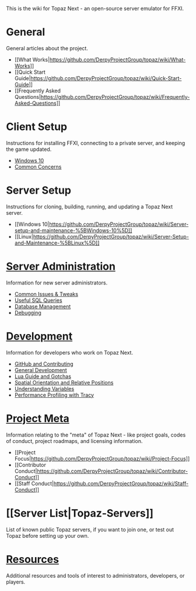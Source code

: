 This is the wiki for Topaz Next - an open-source server emulator for FFXI.

# General
General articles about the project.
- [[What Works|https://github.com/DerpyProjectGroup/topaz/wiki/What-Works]]
- [[Quick Start Guide|https://github.com/DerpyProjectGroup/topaz/wiki/Quick-Start-Guide]]
- [[Frequently Asked Questions|https://github.com/DerpyProjectGroup/topaz/wiki/Frequently-Asked-Questions]]
# Client Setup
Instructions for installing FFXI, connecting to a private server, and keeping the game updated.
- [Windows 10](https://github.com/DerpyProjectGroup/topaz/wiki/Client-setup-%5BWindows%5D)
- [Common Concerns](https://github.com/DerpyProjectGroup/topaz/wiki/Miscellaneous-(Client))

# Server Setup
Instructions for cloning, building, running, and updating a Topaz Next server.
- [[Windows 10|https://github.com/DerpyProjectGroup/topaz/wiki/Server-setup-and-maintenance-%5BWindows-10%5D]]
- [[Linux|https://github.com/DerpyProjectGroup/topaz/wiki/Server-Setup-and-Maintenance-%5BLinux%5D]]

# [Server Administration](https://github.com/DerpyProjectGroup/topaz/wiki/Server-Administration)
Information for new server administrators.
- [Common Issues & Tweaks](https://github.com/DerpyProjectGroup/topaz/wiki/Miscellaneous-(Server))
- [Useful SQL Queries](https://github.com/DerpyProjectGroup/topaz/wiki/Useful-SQL-queries)
- [Database Management](https://github.com/DerpyProjectGroup/topaz/wiki/Database-Management)
- [Debugging](https://github.com/DerpyProjectGroup/topaz/wiki/Debugging)

# [Development](https://github.com/DerpyProjectGroup/topaz/wiki/Development)
Information for developers who work on Topaz Next.
- [GitHub and Contributing](https://github.com/DerpyProjectGroup/topaz/wiki/GitHub-and-Contributing)
- [General Development](https://github.com/DerpyProjectGroup/topaz/wiki/General-Development)
- [Lua Guide and Gotchas](https://github.com/DerpyProjectGroup/topaz/wiki/Lua-Guide-and-Gotchas)
- [Spatial Orientation and Relative Positions](https://github.com/DerpyProjectGroup/topaz/wiki/Spatial-Orientation-and-Relative-Positions)
- [Understanding Variables](https://github.com/DerpyProjectGroup/topaz/wiki/Understanding-variables-%E2%80%94-a-brief-guide)
- [Performance Profiling with Tracy](https://github.com/DerpyProjectGroup/topaz/wiki/Performance-Profiling-with-Tracy)

# [Project Meta](https://github.com/DerpyProjectGroup/topaz/wiki/Project-Meta)
Information relating to the "meta" of Topaz Next - like project goals, codes of conduct, project roadmaps, and licensing information.
- [[Project Focus|https://github.com/DerpyProjectGroup/topaz/wiki/Project-Focus]]
- [[Contributor Conduct|https://github.com/DerpyProjectGroup/topaz/wiki/Contributor-Conduct]]
- [[Staff Conduct|https://github.com/DerpyProjectGroup/topaz/wiki/Staff-Conduct]]
# [[Server List|Topaz-Servers]]
List of known public Topaz servers, if you want to join one, or test out Topaz before setting up your own.
# [Resources](https://github.com/DerpyProjectGroup/topaz/wiki/Resources)
Additional resources and tools of interest to administrators, developers, or players.